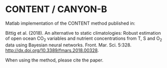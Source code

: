 # CONTENT / CANYON-B
Matlab implementation of the CONTENT method published in:

Bittig et al. (2018). An alternative to static climatologies: Robust estimation of open ocean CO<sub>2</sub> variables and nutrient concentrations from T, S and O<sub>2</sub> data using Bayesian neural networks. Front. Mar. Sci. 5:328. http://dx.doi.org/10.3389/fmars.2018.00328.

When using the method, please cite the paper.
